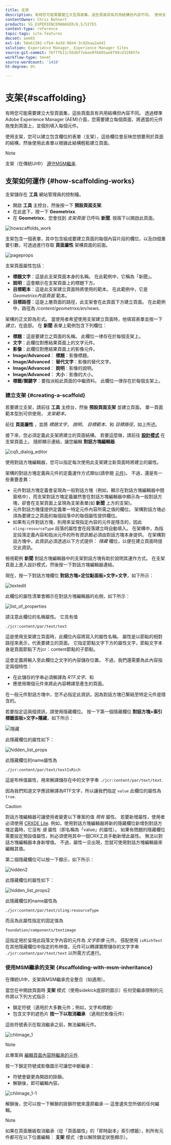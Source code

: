 ```yaml
---
title: 支架
description: 有時您可能需要建立大型頁面集，這些頁面具有共用結構但內容不同。 使用支架，您可以建立包含欄位的表單（支架），這些欄位會反映您想要用於頁面的結構，然後使用此表單以根據此結構輕鬆建立頁面。
contentOwner: Chris Bohnert
products: SG_EXPERIENCEMANAGER/6.5/SITES
content-type: reference
topic-tags: site-features
docset: aem65
exl-id: 58e61302-cfb4-4a3d-98d4-3c92baa2ad42
solution: Experience Manager, Experience Manager Sites
source-git-commit: 76fffb11c56dbf7ebee9f6805ae0799cd32985fe
workflow-type: tm+mt
source-wordcount: '1418'
ht-degree: 0%

---
```


# 支架{#scaffolding}

有時您可能需要建立大型頁面集，這些頁面具有共用結構但內容不同。 透過標準Adobe Experience Manager (AEM)介面，您需要建立每個頁面、將適當的元件拖曳到頁面上，並個別填入每個元件。

使用支架，您可以建立包含欄位的表單（支架），這些欄位會反映您想要用於頁面的結構，然後使用此表單以根據此結構輕鬆建立頁面。

>[!NOTE]
>
>支架（在傳統UI中） [遵守MSM繼承](#scaffolding-with-msm-inheritance).

## 支架如何運作 {#how-scaffolding-works}

支架儲存在 **工具** 網站管理員的控制檯。

* 開啟 **工具** 主控台，然後按一下 **預設頁面支架**.
* 在此底下，按一下 **Geometrixx**.
* 在 **Geometrixx**，您會找到 *支架頁面* 已呼叫 **新聞**. 按兩下以開啟此頁面。

![howscaffolds_work](assets/howscaffolds_work.png)

支架包含一個表單，其中包含組成要建立頁面的每個內容片段的欄位，以及四個重要引數，可透過進行存取 **頁面屬性** 架構頁面的前面。

![pageprops](assets/pageprops.png)

支架頁面屬性包括：

* **標題文字**：這是此支架頁面本身的名稱。 在此範例中，它稱為「新聞」。
* **說明**：這會顯示在支架頁面上的標題下方。
* **目標範本**：這是此支架建立頁面時將使用的範本。 在此範例中，它是 *Geometrixx內容頁面* 範本。
* **目標路徑**：這是上層頁面的路徑，此支架會在此頁面下方建立頁面。 在此範例中，路徑為 */content/geometrixx/en/news*.

架構的正文即為形式。 當使用者希望使用支架建立頁面時，他填寫表單並按一下 *建立*，在底部。 在 **新聞** 表單上範例包含下列欄位：

* **標題**：這是要建立之頁面的名稱。 此欄位一律存在於每個支架上。
* **文字**：此欄位對應結果頁面上的文字元件。
* **影像**：此欄位對應結果頁面上的影像元件。
* **Image/Advanced**： **標題**：影像標題。
* **Image/Advanced**： **替代文字**：影像的替代文字。
* **Image/Advanced**： **說明**：影像的說明。
* **Image/Advanced**： **大小**：影像的大小。
* **標籤/關鍵字**：要指派給此頁面的中繼資料。 此欄位一律存在於每個支架上。

### 建立支架 {#creating-a-scaffold}

若要建立支架，請前往 **工具** 主控台，然後 **預設頁面支架** 並建立頁面。 單一頁面範本型別可供使用， *支架範本。*

前往 **頁面屬性** ，並將 *標題文字*， *說明*， *目標範本*、和 *目標路徑*，如上所述。

接下來，您必須定義此支架將建立的頁面結構。 若要這麼做，請前往 **[設計模式](/help/sites-authoring/page-authoring.md#sidekick)** 在支架頁面上。 隨即顯示連結，讓您編輯 **對話方塊編輯器**.

![cq5_dialog_editor](assets/cq5_dialog_editor.png)

使用對話方塊編輯器，您可以指定每次使用此支架建立新頁面時將建立的屬性。

架構的對話方塊定義與元件的定義運作方式類似(請參閱 [元件](/help/sites-developing/components.md))。 不過，還是有一些重要差異：

* 元件對話方塊定義會呈現為一般對話方塊（例如，顯示在對話方塊編輯器中間窗格中），而支架對話方塊定義雖然會在對話方塊編輯器中顯示為一般對話方塊，卻會在支架頁面上呈現為支架表單(如 **新聞** 上方的支架)。
* 元件對話方塊僅提供定義單一特定元件內容所需之值的欄位。 架構對話方塊必須為要建立之頁面的每個段落中的每個屬性提供欄位。
* 如果有元件對話方塊，則用來呈現指定內容的元件是隱含的，因此 `sling:resourceType` 段落的屬性會在段落建立時自動填入。 在架構中，為指定段落定義內容和指派元件的所有資訊都必須由對話方塊本身提供。 在架構對話方塊中，此資訊必須透過以下方式提供： *隱藏* 欄位，以便在建立頁面時提交此資訊。

檢視範例 **新聞** 對話方塊編輯器中的支架對話方塊有助於說明其運作方式。 在支架頁面上進入設計模式，然後按一下對話方塊編輯器連結。

現在，按一下對話方塊欄位 **對話方塊>定位點面板>文字>文字**，如下所示：

![textedit](assets/textedit.png)

此欄位的屬性清單會顯示在對話方塊編輯器的右側，如下所示：

![list_of_properties](assets/list_of_properties.png)

請注意此欄位的名稱屬性。 它具有值

`./jcr:content/par/text/text`

這是使用支架建立頁面時，此欄位內容將寫入的屬性名稱。 屬性是以節點的相對路徑來表示，代表要建立的頁面。 它指定節點文字下方的屬性文字，節點文字本身是頁面節點下方jcr：content節點的子節點。

這會定義將輸入至此欄位之文字的內容儲存位置。 不過，我們還需要為此內容指定兩個特性：

* 在此儲存的字串必須解譯為 *RTF文字*、和
* 應使用哪個元件來將此內容轉譯至產生的頁面。

在一般元件對話方塊中，您不必指定此資訊，因為對話方塊已繫結至特定元件是隱含的。

若要指定這兩個資訊，請使用隱藏欄位。 按一下第一個隱藏欄位 **對話方塊>索引標籤面板>文字>隱藏**，如下所示：

![隱藏](assets/hidden.png)

此隱藏欄位的屬性如下：

![hidden_list_props](assets/hidden_list_props.png)

此隱藏欄位的name屬性為

`./jcr:content/par/text/textIsRich`

這是布林值屬性，用來解譯儲存在中的文字字串 `./jcr:content/par/text/text`.

因為我們知道文字應該解譯為RTF文字，所以讓我們指定 `value` 此欄位的屬性為 `true`.

>[!CAUTION]
>
>對話方塊編輯器可讓使用者變更以下專案的值 *現有* 屬性。 若要新增屬性，使用者必須使用 [CRXDE Lite](/help/sites-developing/developing-with-crxde-lite.md). 例如，使用對話方塊編輯器將新的隱藏欄位新增到對話方塊定義時，它沒有 *值* 屬性（即名稱為「value」的屬性）。 如果有問題的隱藏欄位需要設定預設值屬性，則必須使用其中一個CRX工具手動新增此屬性。 無法以對話方塊編輯器本身新增值。 不過，屬性一旦出現，您就可使用對話方塊編輯器來編輯其值。

第二個隱藏欄位可以按一下顯示，如下所示：

![hidden2](assets/hidden2.png)

此隱藏欄位的屬性如下：

![hidden_list_props2](assets/hidden_list_props2.png)

此隱藏欄位的name屬性為

`./jcr:content/par/text/sling:resourceType`

而且為此屬性指定的固定值為

`foundation/components/textimage`

這指定用於呈現此段落文字內容的元件為 *文字影像* 元件。 搭配使用 `isRichText` 在其他隱藏欄位中指定的布林值，元件可以轉譯實際儲存的文字字串 `./jcr:content/par/text/text` 以所需方式進行。

### 使用MSM繼承的支架 {#scaffolding-with-msm-inheritance}

在傳統UI中，支架與MSM繼承完全整合（如適用）。

當您在中開啟頁面時 **支架** 模式（使用sidekick底部的圖示）任何受繼承限制的元件將以下列方式指示：

* 鎖定符號（適用於大多數元件；例如，文字和標題）
* 包含文字的遮色片 **按一下以取消繼承** （適用於影像元件）

這些符號表示在取消繼承之前，無法編輯元件。

![chlimage_1](assets/chlimage_1.jpeg)

>[!NOTE]
>
>此專案與 [編輯頁面內容時繼承的元件](/help/sites-authoring/editing-content.md#inheritedcomponentsclassicui).

按一下鎖定符號或影像圖示可讓您中斷繼承：

* 符號會變更為開啟的掛鎖。
* 解鎖後，即可編輯內容。

![chlimage_1-1](assets/chlimage_1-1.jpeg)

解鎖後，您可以按一下解鎖的掛鎖符號來還原繼承 — 這會遺失您所做的任何編輯。

>[!NOTE]
>
>如果在頁面層級取消繼承（從「頁面屬性」的「即時副本」索引標籤），則所有元件都可在以下位置編輯： **支架** 模式（會以解除鎖定狀態顯示）。
